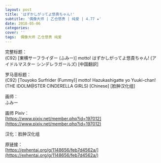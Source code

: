 ```yaml
---
layout: post
title: 'はずかしがってよ悠貴ちゃん!'
subtitle: '偶像大师 | 乙仓悠贵 | 纯爱 | 4.77 ★'
date: 2018-05-06
categories: 
cover: ''
tags:  偶像大师 乙仓悠贵 纯爱
---
```


完整标题：  
(C92) [東横サーフライダー (ふみー)] motto! はずかしがってよ悠貴ちゃん! (アイドルマスター シンデレラガールズ) [中国翻訳]  

罗马音标题：  
(C92) [Touyoko Surfrider (Fummy)] motto! Hazukashigatte yo Yuuki-chan! (THE IDOLM@STER CINDERELLA GIRLS) [Chinese] [脸肿汉化组]  

画师：  
ふみー    

画师 Pixiv：  
[https://www.pixiv.net/member.php?id=197012](https://www.pixiv.net/member.php?id=197012)  

汉化：脸肿汉化组  

原链接：  
[https://exhentai.org/g/1148656/feb7d4562a/](https://exhentai.org/g/1148656/feb7d4562a/)  

